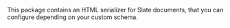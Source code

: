 This package contains an HTML serializer for Slate documents, that you can configure depending on your custom schema.
